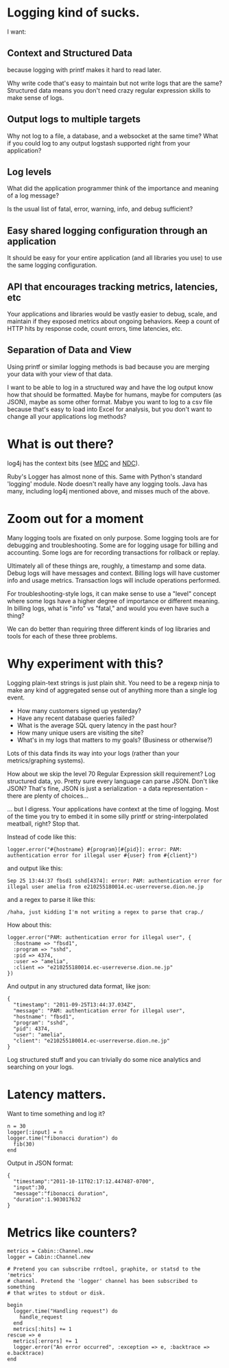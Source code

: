 # Logging kind of sucks.

I want:

## Context and Structured Data

because logging with printf makes it hard to read later. 

Why write code that's easy to maintain but not write logs that are the same?
Structured data means you don't need crazy regular expression skills to make
sense of logs.

## Output logs to multiple targets

Why not log to a file, a database, and a websocket at the same time? What if
you could log to any output logstash supported right from your application?

## Log levels

What did the application programmer think of the importance and meaning of a
log message?

Is the usual list of fatal, error, warning, info, and debug sufficient?

## Easy shared logging configuration through an application

It should be easy for your entire application (and all libraries you use) to
use the same logging configuration.

## API that encourages tracking metrics, latencies, etc

Your applications and libraries would be vastly easier to debug, scale, and
maintain if they exposed metrics about ongoing behaviors. Keep a count of HTTP
hits by response code, count errors, time latencies, etc.

## Separation of Data and View

Using printf or similar logging methods is bad because you are merging your
data with your view of that data.

I want to be able to log in a structured way and have the log output know how
that should be formatted. Maybe for humans, maybe for computers (as JSON), maybe
as some other format. Mabye you want to log to a csv file because that's easy
to load into Excel for analysis, but you don't want to change all your
applications log methods?

# What is out there?

log4j has the context bits (see
[MDC](http://logging.apache.org/log4j/1.2/apidocs/org/apache/log4j/MDC.html)
and
[NDC](http://logging.apache.org/log4j/1.2/apidocs/org/apache/log4j/NDC.html)).

Ruby's Logger has almost none of this. Same with Python's standard 'logging' module. Node doesn't really have any logging tools. Java has many, including log4j mentioned above, and misses much of the above.

# Zoom out for a moment

Many logging tools are fixated on only purpose. Some logging tools are for
debugging and troubleshooting. Some are for logging usage for billing and
accounting. Some logs are for recording transactions for rollback or replay.

Ultimately all of these things are, roughly, a timestamp and some data. Debug
logs will have messages and context. Billing logs will have customer info and
usage metrics. Transaction logs will include operations performed.

For troubleshooting-style logs, it can make sense to use a "level" concept
where some logs have a higher degree of importance or different meaning. In
billing logs, what is "info" vs "fatal," and would you even have such a thing?

We can do better than requiring three different kinds of log libraries and
tools for each of these three problems.

# Why experiment with this?

Logging plain-text strings is just plain shit. You need to be a regexp ninja
to make any kind of aggregated sense out of anything more than a single log
event.

* How many customers signed up yesterday?
* Have any recent database queries failed?
* What is the average SQL query latency in the past hour?
* How many unique users are visiting the site?
* What's in my logs that matters to my goals? (Business or otherwise?)

Lots of this data finds its way into your logs (rather than your
metrics/graphing systems).

How about we skip the level 70 Regular Expression skill requirement? Log
structured data, yo. Pretty sure every language can parse JSON. Don't like
JSON? That's fine, JSON is just a serialization - a data representation - there
are plenty of choices...

... but I digress. Your applications have context at the time of logging. Most
of the time you try to embed it in some silly printf or string-interpolated
meatball, right? Stop that.

Instead of code like this:

    logger.error("#{hostname} #{program}[#{pid}]: error: PAM: authentication error for illegal user #{user} from #{client}")

and output like this:

    Sep 25 13:44:37 fbsd1 sshd[4374]: error: PAM: authentication error for illegal user amelia from e210255180014.ec-userreverse.dion.ne.jp

and a regex to parse it like this:

    /haha, just kidding I'm not writing a regex to parse that crap./

How about this:

    logger.error("PAM: authentication error for illegal user", {
      :hostname => "fbsd1",
      :program => "sshd",
      :pid => 4374,
      :user => "amelia",
      :client => "e210255180014.ec-userreverse.dion.ne.jp"
    })

And output in any structured data format, like json:

    { 
      "timestamp": "2011-09-25T13:44:37.034Z",
      "message": "PAM: authentication error for illegal user",
      "hostname": "fbsd1",
      "program": "sshd",
      "pid": 4374,
      "user": "amelia",
      "client": "e210255180014.ec-userreverse.dion.ne.jp"
    }

Log structured stuff and you can trivially do some nice analytics and searching on your logs.

# Latency matters.

Want to time something and log it?

    n = 30
    logger[:input] = n
    logger.time("fibonacci duration") do
      fib(30)
    end

Output in JSON format:

    {
      "timestamp":"2011-10-11T02:17:12.447487-0700",
      "input":30,
      "message":"fibonacci duration",
      "duration":1.903017632
    }

# Metrics like counters?

    metrics = Cabin::Channel.new
    logger = Cabin::Channel.new

    # Pretend you can subscribe rrdtool, graphite, or statsd to the 'metrics'
    # channel. Pretend the 'logger' channel has been subscribed to something
    # that writes to stdout or disk.

    begin
      logger.time("Handling request") do
        handle_request
      end
      metrics[:hits] += 1
    rescue => e
      metrics[:errors] += 1
      logger.error("An error occurred", :exception => e, :backtrace => e.backtrace)
    end
